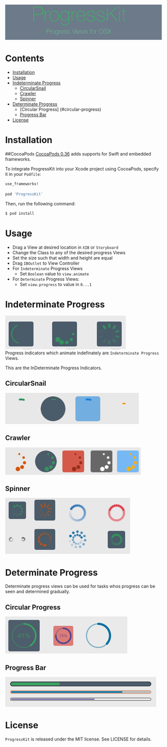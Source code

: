 
![Image](/Images/banner.png)


# Contents
- [Installation](#installation)
- [Usage](#usage)
- [Indeterminate Progress](#indeterminate-progress)
  - [CircularSnail](#circularsnail)
  - [Crawler](#crawler)
  - [Spinner](#spinner)
- [Determinate Progress](#determinate-progress)
  - [Circular Progress] (#circular-progress)
  - [Progress Bar](#progress-bar)
- [License](#license)

# Installation
##CocoaPods
[CocoaPods 0.36](http://cocoapods.org) adds supports for Swift and embedded frameworks.

To integrate ProgressKit into your Xcode project using CocoaPods, specify it in your `Podfile`:

```ruby
use_frameworks!

pod 'ProgressKit'
```

Then, run the following command:

```bash
$ pod install
```
  
# Usage
- Drag  a View at desired location in `XIB` or `Storyboard`
- Change the Class to any of the desired progress Views
- Set the size such that width and height are equal
- Drag `IBOutlet` to View Controller
- For `Indeterminate` Progress Views
  - Set `Boolean` value to `view.animate`
- For `Determinate` Progress Views:
  - Set `view.progress` to value in `0...1`
  

# Indeterminate Progress

![Indeterminate](/Images/indeterminate.gif)  
Progress indicators which animate indefinately are `Indeterminate Progress` Views.

This are the InDeterminate Progress Indicators.


## CircularSnail
![CircularSnail](/Images/CircularSnail.gif)

## Crawler
![Crawler](/Images/Crawler.gif)

## Spinner
![Spinner](/Images/Spinner.gif)

# Determinate Progress
Determinate progress views can be used for tasks whos progress can be seen and determined gradually.

## Circular Progress
![Circular Progress](/Images/CircularProgress.png)

## Progress Bar
![Progress Bar](/Images/ProgressBar.png)

# License
`ProgressKit` is released under the MIT license. See LICENSE for details.

